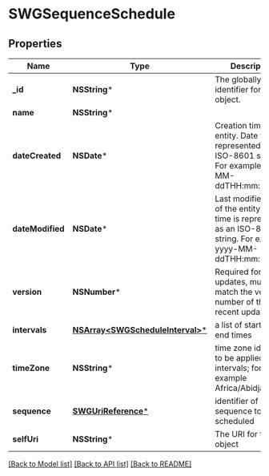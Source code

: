 # SWGSequenceSchedule

## Properties
Name | Type | Description | Notes
------------ | ------------- | ------------- | -------------
**_id** | **NSString*** | The globally unique identifier for the object. | [optional] 
**name** | **NSString*** |  | [optional] 
**dateCreated** | **NSDate*** | Creation time of the entity. Date time is represented as an ISO-8601 string. For example: yyyy-MM-ddTHH:mm:ss.SSSZ | [optional] 
**dateModified** | **NSDate*** | Last modified time of the entity. Date time is represented as an ISO-8601 string. For example: yyyy-MM-ddTHH:mm:ss.SSSZ | [optional] 
**version** | **NSNumber*** | Required for updates, must match the version number of the most recent update | [optional] 
**intervals** | [**NSArray&lt;SWGScheduleInterval&gt;***](SWGScheduleInterval.md) | a list of start and end times | 
**timeZone** | **NSString*** | time zone identifier to be applied to the intervals; for example Africa/Abidjan | 
**sequence** | [**SWGUriReference***](SWGUriReference.md) | identifier of the sequence to be scheduled | 
**selfUri** | **NSString*** | The URI for this object | [optional] 

[[Back to Model list]](../README.md#documentation-for-models) [[Back to API list]](../README.md#documentation-for-api-endpoints) [[Back to README]](../README.md)


